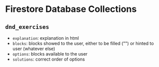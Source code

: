 # Firestore Database Collections

## ```dnd_exercises```
- ```explanation```: explanation in html
- ```blocks```: blocks showed to the user, either to be filled ("") or hinted to user (whatever else) 
- ```options```: blocks available to the user 
- ```solutions```: correct order of options